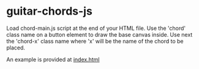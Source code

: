 # guitar-chords-js

Load chord-main.js script at the end of your HTML file.
Use the 'chord' class name on a button element to draw the base canvas inside.
Use next the 'chord-x' class name where 'x' will be the name of the chord to be placed.

An example is provided at [index.html](index.html)
